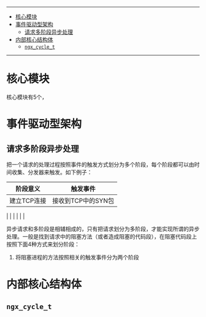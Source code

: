
____

<!-- TOC -->

- [核心模块](#核心模块)
- [事件驱动型架构](#事件驱动型架构)
    - [请求多阶段异步处理](#请求多阶段异步处理)
- [内部核心结构体](#内部核心结构体)
    - [`ngx_cycle_t`](#ngx_cycle_t)

<!-- /TOC -->

____


# 核心模块

核心模块有5个，


# 事件驱动型架构


## 请求多阶段异步处理

把一个请求的处理过程按照事件的触发方式划分为多个阶段，每个阶段都可以由时间收集、分发器来触发。如下例子：

阶段意义 | 触发事件
:---: | :---:
建立TCP连接 | 接收到TCP中的SYN包
|
|
|
|
|
|

异步请求和多阶段是相辅相成的，只有把请求划分为多阶段，才能实现所谓的异步处理。一般是找到请求中的阻塞方法（或者造成阻塞的代码段），在阻塞代码段上按照下面4种方式来划分阶段：
1. 将阻塞进程的方法按照相关的触发事件分为两个阶段




# 内部核心结构体

## `ngx_cycle_t`

